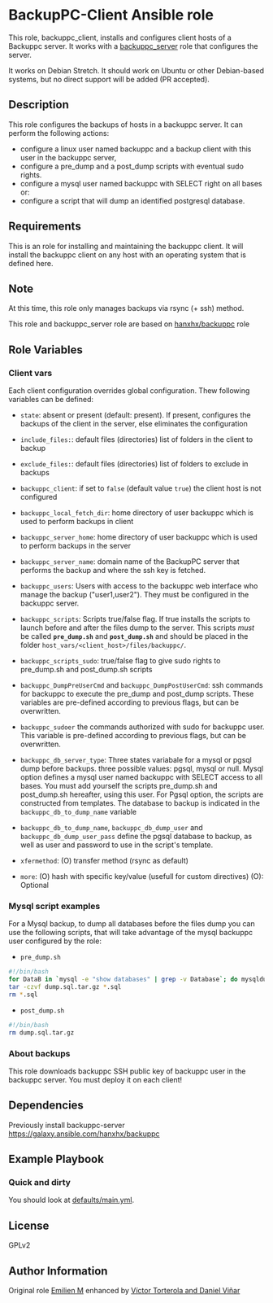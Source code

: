 BackupPC-Client Ansible role
============================

This role, backuppc_client, installs and configures client hosts of a Backuppc server. It works with a [backuppc_server](https://github.com/UdelaRInterior/ansible-backuppc) role that configures the server.

It works on Debian Stretch. It should work on Ubuntu or other Debian-based systems, but no direct support will be added (PR accepted).

Description
------------

This role configures the backups of hosts in a backuppc server.  It can perform the following actions:
- configure a linux user named backuppc and a backup client with this user in the backuppc server,
- configure a pre_dump and a post_dump scripts with eventual sudo rights.
- configure a mysql user named backuppc with SELECT right on all bases or:
- configure a script that will dump an identified postgresql database.


Requirements
------------

This is an role for installing and maintaining the backuppc client. It will install the backuppc client on any host with an operating system that is defined here.

Note
----

At this time, this role only manages backups via rsync (+ ssh) method.

This role and backuppc_server role are based on [hanxhx/backuppc](https://galaxy.ansible.com/hanxhx/backuppc) role

Role Variables
--------------

### Client vars

Each client configuration overrides global configuration. Thew following variables can be defined:

- `state`: absent or present (default: present). If present, configures the backups of the client in the server, else eliminates the configuration
- `include_files:`: default files (directories) list of folders in the client to backup
- `exclude_files:`: default files (directories) list of folders to exclude in backups
- `backuppc_client`: if set to `false` (default value `true`) the client host is not configured
- `backuppc_local_fetch_dir`:  home directory of user backuppc which is used to perform backups in client 
- `backuppc_server_home`:  home directory of user backuppc which is used to perform backups in the server
- `backuppc_server_name`: domain name of the BackupPC server that performs the backup and where the ssh key is fetched.
- `backuppc_users`: Users with access to the backuppc web interface who manage the backup ("user1,user2"). They must be configured in the backuppc server.

- `backuppc_scripts`: Scripts true/false flag. If true installs the scripts to launch before and after the files dump to the server. This scripts _must_ be called **`pre_dump.sh`** and **`post_dump.sh`** and should be placed in the folder `host_vars/<client_host>/files/backuppc/`.
- `backuppc_scripts_sudo`: true/false flag to give sudo rights to pre_dump.sh and post_dump.sh scripts
- `backuppc_DumpPreUserCmd` and `backuppc_DumpPostUserCmd`: ssh commands for backuppc to execute the pre_dump and post_dump scripts. These variables are pre-defined according to previous flags, but can be overwritten.
- `backuppc_sudoer` the commands authorized with sudo for backuppc user. This variable is pre-defined according to previous flags, but can be overwritten.

- `backuppc_db_server_type`:  Three states variabale for a mysql or pgsql dump before backups. three possible values: pgsql, mysql or null. Mysql option defines a mysql user named backuppc with SELECT access to all bases. You must add yourself the scripts pre_dump.sh and post_dump.sh hereafter, using this user. For Pgsql option, the scripts are constructed from templates.  The database to backup is indicated in the `backuppc_db_to_dump_name` variable

- `backuppc_db_to_dump_name`, `backuppc_db_dump_user` and `backuppc_db_dump_user_pass` define the pgsql database to backup, as well as user and password to use in the script's template.

- `xfermethod`: (O) transfer method (rsync as default)
- `more`: (O) hash with specific key/value (usefull for custom directives)
(O): Optional

### Mysql script examples

For a Mysql backup, to dump all databases before the files dump you can use the following scripts, that will take advantage of the mysql backuppc user configured by the role:

- `pre_dump.sh`
```bash
#!/bin/bash
for DataB in `mysql -e "show databases" | grep -v Database`; do mysqldump --single-transaction $DataB > "$DataB.sql"; done
tar -czvf dump.sql.tar.gz *.sql
rm *.sql
```

- `post_dump.sh`
```bash
#!/bin/bash
rm dump.sql.tar.gz
```

### About backups

This role downloads backuppc SSH public key of backuppc user in the backuppc server. You must deploy it on each client!

Dependencies
------------

Previously install backuppc-server https://galaxy.ansible.com/hanxhx/backuppc

Example Playbook
----------------

### Quick and dirty

You should look at [defaults/main.yml](defaults/main.yml).

License
-------

GPLv2

Author Information
------------------

Original role [Emilien M](https://github.com/HanXHX) enhanced by [Víctor Torterola and Daniel Viñar](https://github.com/UdelaRInterior)